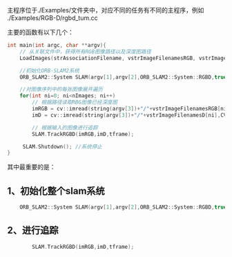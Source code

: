主程序位于./Examples/文件夹中，对应不同的任务有不同的主程序，例如 ./Examples/RGB-D/rgbd_tum.cc

主要的函数有以下几个：
```c++
int main(int argc, char **argv){
	// 从关联文件中，获得所有RGB图像路径以及深度图路径
	LoadImages(strAssociationFilename, vstrImageFilenamesRGB, vstrImageFilenamesD, vTimestamps);

    //初始化ORB-SLAM2系统
    ORB_SLAM2::System SLAM(argv[1],argv[2],ORB_SLAM2::System::RGBD,true);

	//对图像序列中的每张图像展开遍历
    for(int ni=0; ni<nImages; ni++)
    	// 根据路径读取RBG图像已经深度图
        imRGB = cv::imread(string(argv[3])+"/"+vstrImageFilenamesRGB[ni],CV_LOAD_IMAGE_UNCHANGED);
        imD = cv::imread(string(argv[3])+"/"+vstrImageFilenamesD[ni],CV_LOAD_IMAGE_UNCHANGED);

        // 根据输入的图像进行追踪
        SLAM.TrackRGBD(imRGB,imD,tframe);

	 SLAM.Shutdown(); //系统停止
}
```

其中最重要的是：
## 1、初始化整个slam系统
```c++
    ORB_SLAM2::System SLAM(argv[1],argv[2],ORB_SLAM2::System::RGBD,true);
```
## 2、进行追踪
```c++
        SLAM.TrackRGBD(imRGB,imD,tframe);
```